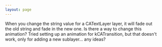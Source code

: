 ```yaml
---
layout: page
---
```


When you change the string value for a CATextLayer layer, it will fade out the old string and fade in the new one. Is there a way to change this animation?
Tried setting up an animation for kCATransition, but that doesn't work, only for adding a new sublayer... any ideas?
